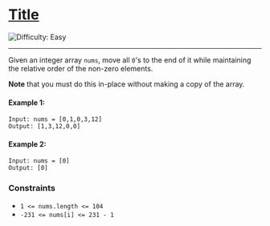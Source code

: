# [Title](#Link)

![Difficulty: Easy](https://img.shields.io/badge/Difficulty-Easy-46c6c2?style=for-the-badge&logo=)

---

Given an integer array `nums`, move all `0`'s to the end of it while maintaining the relative order of the non-zero elements.

**Note** that you must do this in-place without making a copy of the array.

#### Example 1:
```text
Input: nums = [0,1,0,3,12]
Output: [1,3,12,0,0]
```
#### Example 2:
```text
Input: nums = [0]
Output: [0]
```



### Constraints

- `1 <= nums.length <= 104`
- `-231 <= nums[i] <= 231 - 1`